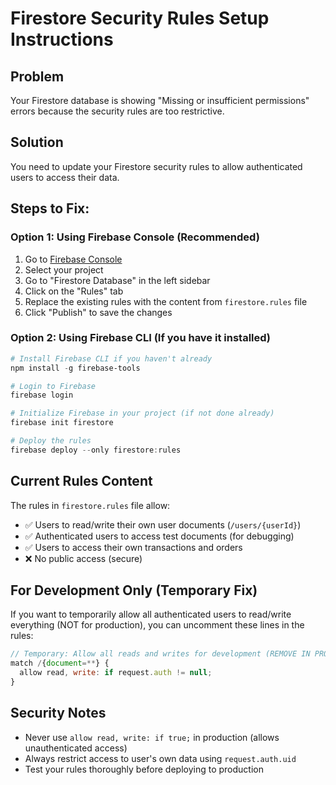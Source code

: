# Firestore Security Rules Setup Instructions

## Problem
Your Firestore database is showing "Missing or insufficient permissions" errors because the security rules are too restrictive.

## Solution
You need to update your Firestore security rules to allow authenticated users to access their data.

## Steps to Fix:

### Option 1: Using Firebase Console (Recommended)
1. Go to [Firebase Console](https://console.firebase.google.com)
2. Select your project
3. Go to "Firestore Database" in the left sidebar
4. Click on the "Rules" tab
5. Replace the existing rules with the content from `firestore.rules` file
6. Click "Publish" to save the changes

### Option 2: Using Firebase CLI (If you have it installed)
```powershell
# Install Firebase CLI if you haven't already
npm install -g firebase-tools

# Login to Firebase
firebase login

# Initialize Firebase in your project (if not done already)
firebase init firestore

# Deploy the rules
firebase deploy --only firestore:rules
```

## Current Rules Content
The rules in `firestore.rules` file allow:
- ✅ Users to read/write their own user documents (`/users/{userId}`)
- ✅ Authenticated users to access test documents (for debugging)
- ✅ Users to access their own transactions and orders
- ❌ No public access (secure)

## For Development Only (Temporary Fix)
If you want to temporarily allow all authenticated users to read/write everything (NOT for production), you can uncomment these lines in the rules:

```javascript
// Temporary: Allow all reads and writes for development (REMOVE IN PRODUCTION!)
match /{document=**} {
  allow read, write: if request.auth != null;
}
```

## Security Notes
- Never use `allow read, write: if true;` in production (allows unauthenticated access)
- Always restrict access to user's own data using `request.auth.uid`
- Test your rules thoroughly before deploying to production
